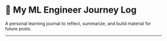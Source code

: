 # 🚀 My ML Engineer Journey Log

A personal learning journal to reflect, summarize, and build material for future posts.

---


